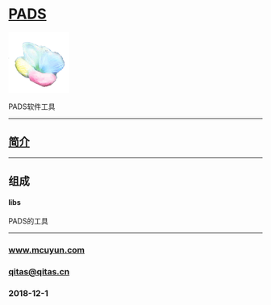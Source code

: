 ﻿# [PADS](https://github.com/mcuyun/PADS) 

[![sites](mcuyun/mcuyun.png)](http://www.mcuyun.com)

PADS软件工具

---

## [简介](https://github.com/mcuyun/PADS/wiki) 



---

## 组成

#### libs

PADS的工具


---

###  www.mcuyun.com  
###  qitas@qitas.cn
###  2018-12-1
